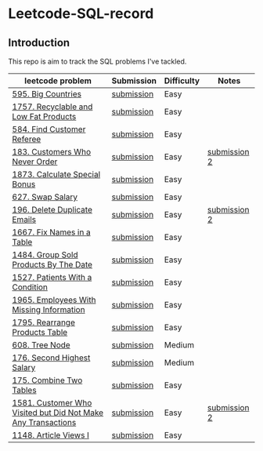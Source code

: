 # Leetcode-SQL-record

## Introduction
This repo is aim to track the SQL problems I've tackled.

|leetcode problem|Submission|Difficulty|Notes|
|---|---|---|---
|[595. Big Countries](https://leetcode.cn/problems/big-countries/)|[submission](https://leetcode.cn/submissions/detail/398108728/)|Easy|
|[1757. Recyclable and Low Fat Products](https://leetcode.cn/problems/recyclable-and-low-fat-products/)|[submission](https://leetcode.cn/submissions/detail/398109785/)|Easy||
|[584. Find Customer Referee](https://leetcode.cn/problems/find-customer-referee/)|[submission](https://leetcode.cn/submissions/detail/398110392/)|Easy||
|[183. Customers Who Never Order](https://leetcode.cn/problems/customers-who-never-order/)|[submission](https://leetcode.cn/submissions/detail/398122746/)|Easy|[submission 2](https://leetcode.cn/submissions/detail/398122202/)|
|[1873. Calculate Special Bonus](https://leetcode.cn/problems/calculate-special-bonus/)|[submission](https://leetcode.cn/submissions/detail/398128132/)|Easy||
|[627. Swap Salary](https://leetcode.cn/problems/swap-salary/)|[submission](https://leetcode.cn/submissions/detail/398129117/)|Easy||
|[196. Delete Duplicate Emails](https://leetcode.cn/problems/delete-duplicate-emails/)|[submission](https://leetcode.cn/submissions/detail/398133369/)|Easy|[submission 2](https://leetcode.cn/submissions/detail/398132845/)|
|[1667. Fix Names in a Table](https://leetcode.cn/problems/fix-names-in-a-table/)|[submission](https://leetcode.cn/submissions/detail/400961993/)|Easy||
|[1484. Group Sold Products By The Date](https://leetcode.cn/problems/group-sold-products-by-the-date/)|[submission](https://leetcode.cn/submissions/detail/400965492/)|Easy||
|[1527. Patients With a Condition](https://leetcode.cn/problems/patients-with-a-condition/)|[submission](https://leetcode.cn/submissions/detail/400967453/)|Easy||
|[1965. Employees With Missing Information](https://leetcode.cn/problems/employees-with-missing-information/)|[submission](https://leetcode.cn/submissions/detail/401245889/)|Easy||
|[1795. Rearrange Products Table](https://leetcode.cn/problems/rearrange-products-table/)|[submission](https://leetcode.cn/submissions/detail/401250874/)|Easy||
|[608. Tree Node](https://leetcode.cn/problems/tree-node/)|[submission](https://leetcode.cn/submissions/detail/401260518/)|Medium||
|[176. Second Highest Salary](https://leetcode.cn/problems/second-highest-salary/)|[submission](https://leetcode.cn/submissions/detail/402145426/)|Medium||
|[175. Combine Two Tables](https://leetcode.cn/problems/combine-two-tables/)|[submission](https://leetcode.cn/submissions/detail/402150282/)|Easy||
|[1581. Customer Who Visited but Did Not Make Any Transactions](https://leetcode.cn/problems/customer-who-visited-but-did-not-make-any-transactions/)|[submission](https://leetcode.cn/submissions/detail/402151201/)|Easy|[submission 2](https://leetcode.cn/submissions/detail/402152320/)|
|[1148. Article Views I](https://leetcode.cn/problems/article-views-i/)|[submission](https://leetcode.cn/submissions/detail/402775636/)|Easy||
